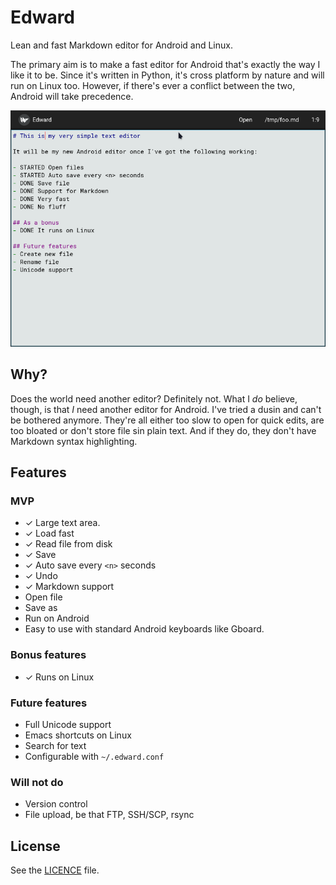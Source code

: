 
# Edward

Lean and fast Markdown editor for Android and Linux.

The primary aim is to make a fast editor for Android that's exactly
the way I like it to be. Since it's written in Python, it's cross
platform by nature and will run on Linux too. However, if there's ever
a conflict between the two, Android will take precedence.

<img src="screenshots/2024-02-24-edward.png" alt="edward the editor"/>

## Why?
Does the world need another editor? Definitely not. What I _do_
believe, though, is that _I_ need another editor for Android. I've
tried a dusin and can't be bothered anymore. They're all either too
slow to open for quick edits, are too bloated or don't store file sin
plain text. And if they do, they don't have Markdown syntax
highlighting.

## Features

### MVP
- ✓ Large text area.
- ✓ Load fast
- ✓ Read file from disk
- ✓ Save
- ✓ Auto save every `<n>` seconds
- ✓ Undo
- ✓ Markdown support
- Open file
- Save as
- Run on Android
- Easy to use with standard Android keyboards like Gboard.

### Bonus features
- ✓ Runs on Linux

### Future features
- Full Unicode support
- Emacs shortcuts on Linux
- Search for text
- Configurable with `~/.edward.conf`

### Will not do
- Version control
- File upload, be that FTP, SSH/SCP, rsync

## License
See the [LICENCE](LICENCE) file.
